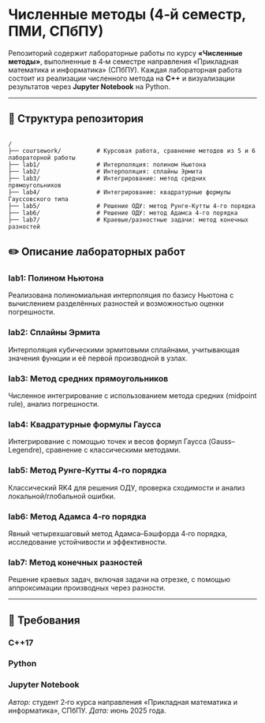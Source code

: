 # Численные методы (4‑й семестр, ПМИ, СПбПУ)

Репозиторий содержит лабораторные работы по курсу **«Численные методы»**, выполненные в 4‑м семестре направления «Прикладная математика и информатика» (СПбПУ). Каждая лабораторная работа состоит из реализации численного метода на **C++** и визуализации результатов через **Jupyter Notebook** на Python.

---

## 📂 Структура репозитория

```

/
├── coursework/          # Курсовая работа, сравнение методов из 5 и 6 лабораторной работы
├── lab1/                # Интерполяция: полином Ньютона
├── lab2/                # Интерполяция: сплайны Эрмита
├── lab3/                # Интегрирование: метод средних прямоугольников
├── lab4/                # Интегрирование: квадратурные формулы Гауссовского типа
├── lab5/                # Решение ОДУ: метод Рунге‑Кутты 4-го порядка
├── lab6/                # Решение ОДУ: метод Адамса 4-го порядка
├── lab7/                # Краевые/разностные задачи: метод конечных разностей

````

## ✏️ Описание лабораторных работ

### lab1: Полином Ньютона  
Реализована полиномиальная интерполяция по базису Ньютона с вычислением разделённых разностей и возможностью оценки погрешности.

### lab2: Сплайны Эрмита  
Интерполяция кубическими эрмитовыми сплайнами, учитывающая значения функции и её первой производной в узлах.

### lab3: Метод средних прямоугольников  
Численное интегрирование с использованием метода средних (midpoint rule), анализ погрешности.

### lab4: Квадратурные формулы Гаусса  
Интегрирование с помощью точек и весов формул Гаусса (Gauss–Legendre), сравнение с классическими методами.

### lab5: Метод Рунге‑Кутты 4-го порядка  
Классический RK4 для решения ОДУ, проверка сходимости и анализ локальной/глобальной ошибки.

### lab6: Метод Адамса 4-го порядка  
Явный четырехшаговый метод Адамса–Бэшфорда 4‑го порядка, исследование устойчивости и эффективности.

### lab7: Метод конечных разностей  
Решение краевых задач, включая задачи на отрезке, с помощью аппроксимации производных через разности.

---

## 🧰 Требования

### C++17
### Python
### Jupyter Notebook

*Автор:* студент 2‑го курса направления «Прикладная математика и информатика», СПбПУ.
*Дата:* июнь 2025 года.

